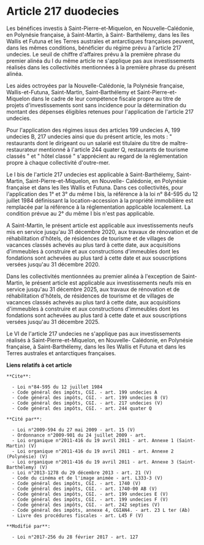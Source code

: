 # Article 217 duodecies

Les bénéfices investis à Saint-Pierre-et-Miquelon, en Nouvelle-Calédonie, en Polynésie française, à Saint-Martin, à Saint-
Barthélemy, dans les îles Wallis et Futuna et les Terres australes et antarctiques françaises peuvent, dans les mêmes
conditions, bénéficier du régime prévu à l'article 217 undecies. Le seuil de chiffre d'affaires prévu à la première phrase du
premier alinéa du I du même article ne s'applique pas aux investissements réalisés dans les collectivités mentionnées à la
première phrase du présent alinéa. 

Les aides octroyées par la Nouvelle-Calédonie, la Polynésie française, Wallis-et-Futuna, Saint-Martin, Saint-Barthélemy et
Saint-Pierre-et-Miquelon dans le cadre de leur compétence fiscale propre au titre de projets d'investissements sont sans
incidence pour la détermination du montant des dépenses éligibles retenues pour l'application de l'article 217 undecies. 

Pour l'application des régimes issus des articles 199 undecies A, 199 undecies B, 217 undecies ainsi que du présent article,
les mots : " restaurants dont le dirigeant ou un salarié est titulaire du titre de maître-restaurateur mentionné à l'article
244 quater Q, restaurants de tourisme classés " et " hôtel classé " s'apprécient au regard de la réglementation propre à
chaque collectivité d'outre-mer. 

Le I bis de l'article 217 undecies est applicable à Saint-Barthélemy, Saint-Martin, Saint-Pierre-et-Miquelon, en Nouvelle-
Calédonie, en Polynésie française et dans les îles Wallis et Futuna. Dans ces collectivités, pour l'application des 1° et 3°
du même I bis, la référence à la loi n° 84-595 du 12 juillet 1984 définissant la location-accession à la propriété
immobilière est remplacée par la référence à la réglementation applicable localement. La condition prévue au 2° du même I bis
n'est pas applicable.

A Saint-Martin, le présent article est applicable aux investissements neufs mis en service jusqu'au 31 décembre 2020, aux
travaux de rénovation et de réhabilitation d'hôtels, de résidences de tourisme et de villages de vacances classés achevés au
plus tard à cette date, aux acquisitions d'immeubles à construire et aux constructions d'immeubles dont les fondations sont
achevées au plus tard à cette date et aux souscriptions versées jusqu'au 31 décembre 2020. 

Dans les collectivités mentionnées au premier alinéa à l'exception de Saint-Martin, le présent article est applicable aux
investissements neufs mis en service jusqu'au 31 décembre 2025, aux travaux de rénovation et de réhabilitation d'hôtels, de
résidences de tourisme et de villages de vacances classés achevés au plus tard à cette date, aux acquisitions d'immeubles à
construire et aux constructions d'immeubles dont les fondations sont achevées au plus tard à cette date et aux souscriptions
versées jusqu'au 31 décembre 2025.

Le VI de l'article 217 undecies ne s'applique pas aux investissements réalisés à Saint-Pierre-et-Miquelon, en Nouvelle-
Calédonie, en Polynésie française, à Saint-Barthélemy, dans les îles Wallis et Futuna et dans les Terres australes et
antarctiques françaises.

**Liens relatifs à cet article**

	**Cite**:

	  - Loi n°84-595 du 12 juillet 1984
	  - Code général des impôts, CGI. - art. 199 undecies A
	  - Code général des impôts, CGI. - art. 199 undecies B (V)
	  - Code général des impôts, CGI. - art. 217 undecies (V)
	  - Code général des impôts, CGI. - art. 244 quater Q

	**Cité par**:

	  - Loi n°2009-594 du 27 mai 2009 - art. 15 (V)
	  - Ordonnance n°2009-901 du 24 juillet 2009 - art.
	  - Loi organique n°2011-416 du 19 avril 2011 - art. Annexe 1 (Saint-Martin) (V)
	  - Loi organique n°2011-416 du 19 avril 2011 - art. Annexe 2 (Polynésie) (V)
	  - Loi organique n°2011-416 du 19 avril 2011 - art. Annexe 3 (Saint-Barthélemy) (V)
	  - Loi n°2013-1278 du 29 décembre 2013 - art. 21 (V)
	  - Code du cinéma et de l'image animée - art. L333-3 (V)
	  - Code général des impôts, CGI. - art. 1740 (V)
	  - Code général des impôts, CGI. - art. 1740-00 AB (V)
	  - Code général des impôts, CGI. - art. 199 undecies E (V)
	  - Code général des impôts, CGI. - art. 199 undecies F (V)
	  - Code général des impôts, CGI. - art. 242 septies (V)
	  - Code général des impôts, annexe 4, CGIAN4. - art. 23 L ter (Ab)
	  - Livre des procédures fiscales - art. L45 F (V)

	**Modifié par**:

	  - Loi n°2017-256 du 28 février 2017 - art. 127

